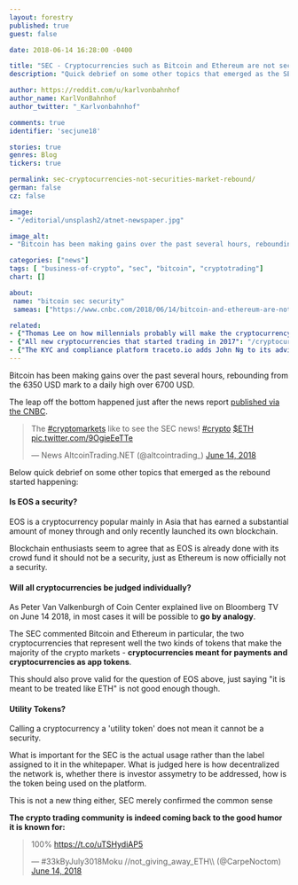 ```yaml
---
layout: forestry
published: true
guest: false

date: 2018-06-14 16:28:00 -0400

title: "SEC - Cryptocurrencies such as Bitcoin and Ethereum are not securities; market rebounds"
description: "Quick debrief on some other topics that emerged as the SEC ruled BTC and ETH not a security."

author: https://reddit.com/u/karlvonbahnhof
author_name: KarlVonBahnhof
author_twitter: "_Karlvonbahnhof"

comments: true
identifier: 'secjune18'

stories: true
genres: Blog
tickers: true

permalink: sec-cryptocurrencies-not-securities-market-rebound/
german: false
cz: false

image:
- "/editorial/unsplash2/atnet-newspaper.jpg"

image_alt:
- "Bitcoin has been making gains over the past several hours, rebounding from the 6350 USD mark to a daily high over 6700 USD."

categories: ["news"]
tags: [ "business-of-crypto", "sec", "bitcoin", "cryptotrading"]
chart: []

about:
 name: "bitcoin sec security"
 sameas: ["https://www.cnbc.com/2018/06/14/bitcoin-and-ethereum-are-not-securities-but-some-cryptocurrencies-may-be-sec-official-says.html"]

related:
- {"Thomas Lee on how millennials probably will make the cryptocurrency market": "/millennials-bitcoin-valuation/"}
- {"All new cryptocurrencies that started trading in 2017": "/cryptocurrencies-launched-2017/"}
- {"The KYC and compliance platform traceto.io adds John Ng to its advisory board": "/press/tracetoio/"}
---
```



Bitcoin has been making gains over the past several hours, rebounding from the 6350 USD mark to a daily high over 6700 USD.

The leap off the bottom happened just after the news report [published via the CNBC](https://www.cnbc.com/video/2018/06/14/sec-bitcoin-ethereum-not-securities.html).

<blockquote class="twitter-tweet" data-lang="en"><p lang="en" dir="ltr">The <a href="https://twitter.com/hashtag/cryptomarkets?src=hash&amp;ref_src=twsrc%5Etfw">#cryptomarkets</a> like to see the SEC news! <a href="https://twitter.com/hashtag/crypto?src=hash&amp;ref_src=twsrc%5Etfw">#crypto</a> <a href="https://twitter.com/search?q=%24ETH&amp;src=ctag&amp;ref_src=twsrc%5Etfw">$ETH</a> <a href="https://t.co/9OgieEeTTe">pic.twitter.com/9OgieEeTTe</a></p>&mdash; News AltcoinTrading.NET (@altcointrading_) <a href="https://twitter.com/altcointrading_/status/1007315416870457347?ref_src=twsrc%5Etfw">June 14, 2018</a></blockquote>
<script async src="https://platform.twitter.com/widgets.js" charset="utf-8"></script>

Below quick debrief on some other topics that emerged as the rebound started happening:

#### Is EOS a security?

EOS is a cryptocurrency popular mainly in Asia that has earned a substantial amount of money through and only recently launched its own blockchain.  

Blockchain enthusiasts seem to agree that as EOS is already done with its crowd fund it should not be a security, just as Ethereum is now officially not a security.

#### Will all cryptocurrencies be judged individually?

As Peter Van Valkenburgh of Coin Center explained live on Bloomberg TV on June 14 2018, in most cases it will be possible to **go by analogy**.

The SEC commented Bitcoin and Ethereum in particular, the two cryptocurrencies that represent well the two kinds of tokens that make the majority of the crypto markets - **cryptocurrencies meant for payments and cryptocurrencies as app tokens**.

This should also prove valid for the question of EOS above, just saying "it is meant to be treated like ETH" is not good enough though.


#### Utility Tokens?

Calling a cryptocurrency a 'utility token' does not mean it cannot be a security.

What is important for the SEC is the actual usage rather than the label assigned to it in the whitepaper. What is judged here is how decentralized the network is, whether there is investor assymetry to be addressed, how is the token being used on the platform.  

This is not a new thing either, SEC merely confirmed the common sense


__The crypto trading community is indeed coming back to the good humor it is known for:__

<blockquote class="twitter-tweet" data-lang="en"><p lang="und" dir="ltr">100% <a href="https://t.co/uTSHydiAP5">https://t.co/uTSHydiAP5</a></p>&mdash; #33kByJuly3018Moku //not_giving_away_ETH\\ (@CarpeNoctom) <a href="https://twitter.com/CarpeNoctom/status/1007312888070049792?ref_src=twsrc%5Etfw">June 14, 2018</a></blockquote>
<script async src="https://platform.twitter.com/widgets.js" charset="utf-8"></script>
